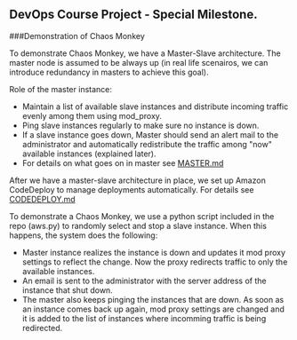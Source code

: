 
## DevOps Course Project - Special Milestone.

###Demonstration of Chaos Monkey

To demonstrate Chaos Monkey, we have a Master-Slave architecture. The master node is assumed to be always up (in real life scenairos, we can introduce redundancy in masters to achieve this goal). 

Role of the master instance: 
* Maintain a list of available slave instances and distribute incoming traffic evenly among them using mod_proxy. 
* Ping slave instances regularly to make sure no instance is down.
* If a slave instance goes down, Master should send an alert mail to the administrator and automatically redistribute the traffic among "now" available instances (explained later).
* For details on what goes on in master see [MASTER.md](MASTER.md)

After we have a master-slave architecture in place, we set up Amazon CodeDeploy to manage deployments automatically. For details see [CODEDEPLOY.md](CODEDEPLOY.md)

To demonstrate a Chaos Monkey, we use a python script included in the repo (aws.py) to randomly select and stop a slave instance. When this happens, the system does the following:
* Master instance realizes the instance is down and updates it mod proxy settings to reflect the change. Now the proxy redirects traffic to only the available instances.
* An email is sent to the administrator with the server address of the instance that shut down.
* The master also keeps pinging the instances that are down. As soon as an instance comes back up again, mod proxy settings are changed and it is added to the list of instances where incomming traffic is being redirected.





